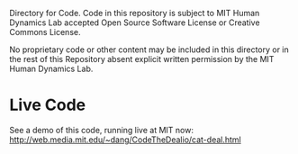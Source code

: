Directory for Code.  Code in this repository is subject to MIT Human Dynamics Lab accepted Open Source Software License or Creative Commons License.

No proprietary code or other content may be included in this directory or in the rest of this Repository absent explicit written permission by the MIT Human Dynamics Lab.

# Live Code

See a demo of this code, running live at MIT now: http://web.media.mit.edu/~dang/CodeTheDealio/cat-deal.html
